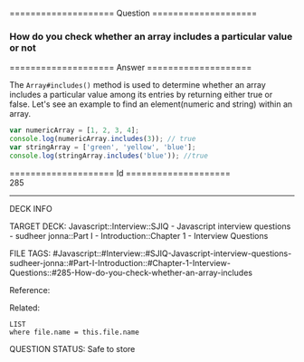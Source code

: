 ==================== Question ====================  

### How do you check whether an array includes a particular value or not  

==================== Answer ====================  

The `Array#includes()` method is used to determine whether an array includes a
particular value among its entries by returning either true or false. Let's see
an example to find an element(numeric and string) within an array.

```javascript
var numericArray = [1, 2, 3, 4];
console.log(numericArray.includes(3)); // true
var stringArray = ['green', 'yellow', 'blue'];
console.log(stringArray.includes('blue')); //true
```

==================== Id ====================  
285
<!--ID: 1707879828104-->

---

DECK INFO

TARGET DECK: Javascript::Interview::SJIQ - Javascript interview questions - sudheer jonna::Part I - Introduction::Chapter 1 - Interview Questions

FILE TAGS: #Javascript::#Interview::#SJIQ-Javascript-interview-questions-sudheer-jonna::#Part-I-Introduction::#Chapter-1-Interview-Questions::#285-How-do-you-check-whether-an-array-includes

Reference:

Related:

```dataview
LIST
where file.name = this.file.name
```
QUESTION STATUS: Safe to store
